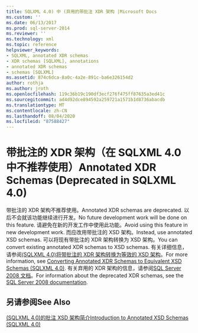 ```yaml
---
title: SQLXML 4.0) 中 (弃用的带批注 XDR 架构 |Microsoft Docs
ms.custom: ''
ms.date: 06/13/2017
ms.prod: sql-server-2014
ms.reviewer: ''
ms.technology: xml
ms.topic: reference
helpviewer_keywords:
- SQLXML, annotated XDR schemas
- XDR schemas [SQLXML], annotations
- annotated XDR schemas
- schemas [SQLXML]
ms.assetid: 874c6dca-8a0c-4a2e-891c-ba6e326154d2
author: rothja
ms.author: jroth
ms.openlocfilehash: 119c36b19c190df3ecf276f475ff87635a3ed41c
ms.sourcegitcommit: ad4d92dce894592a259721a1571b1d8736abacdb
ms.translationtype: MT
ms.contentlocale: zh-CN
ms.lasthandoff: 08/04/2020
ms.locfileid: "87588427"
---
```

# <a name="annotated-xdr-schemas-deprecated-in-sqlxml-40"></a><span data-ttu-id="f87ef-102">带批注的 XDR 架构（在 SQLXML 4.0 中不推荐使用）</span><span class="sxs-lookup"><span data-stu-id="f87ef-102">Annotated XDR Schemas (Deprecated in SQLXML 4.0)</span></span>
  <span data-ttu-id="f87ef-103">带批注的 XDR 架构不推荐使用。</span><span class="sxs-lookup"><span data-stu-id="f87ef-103">Annotated XDR schemas are deprecated.</span></span> <span data-ttu-id="f87ef-104">以后不会就该功能继续进行开发。</span><span class="sxs-lookup"><span data-stu-id="f87ef-104">No future development work will be done on this feature.</span></span> <span data-ttu-id="f87ef-105">请避免在新的开发工作中使用此功能。</span><span class="sxs-lookup"><span data-stu-id="f87ef-105">Avoid using this feature in new development work.</span></span> <span data-ttu-id="f87ef-106">而应改用带批注的 XSD 架构。</span><span class="sxs-lookup"><span data-stu-id="f87ef-106">Instead, use annotated XSD schemas.</span></span> <span data-ttu-id="f87ef-107">可以将现有带批注的 XDR 架构转换为 XSD 架构。</span><span class="sxs-lookup"><span data-stu-id="f87ef-107">You can convert existing annotated XDR schemas to XSD schemas.</span></span> <span data-ttu-id="f87ef-108">有关详细信息，请参阅[&#40;SQLXML 4.0&#41;将带批注的 XDR 架构转换为等效的 XSD 架构](converting-annotated-xdr-schemas-to-equivalent-xsd-schemas-sqlxml-4-0.md)。</span><span class="sxs-lookup"><span data-stu-id="f87ef-108">For more information, see [Converting Annotated XDR Schemas to Equivalent XSD Schemas &#40;SQLXML 4.0&#41;](converting-annotated-xdr-schemas-to-equivalent-xsd-schemas-sqlxml-4-0.md).</span></span> <span data-ttu-id="f87ef-109">有关弃用的 XDR 架构的信息，请参阅[SQL Server 2008 文档](https://go.microsoft.com/fwlink/?LinkId=202011)。</span><span class="sxs-lookup"><span data-stu-id="f87ef-109">For information about the deprecated XDR schemas, see the [SQL Server 2008 documentation](https://go.microsoft.com/fwlink/?LinkId=202011).</span></span>  
  
## <a name="see-also"></a><span data-ttu-id="f87ef-110">另请参阅</span><span class="sxs-lookup"><span data-stu-id="f87ef-110">See Also</span></span>  
 [<span data-ttu-id="f87ef-111">&#40;SQLXML 4.0&#41;的批注 XSD 架构简介</span><span class="sxs-lookup"><span data-stu-id="f87ef-111">Introduction to Annotated XSD Schemas &#40;SQLXML 4.0&#41;</span></span>](introduction-to-annotated-xsd-schemas-sqlxml-4-0.md)  
  
  
